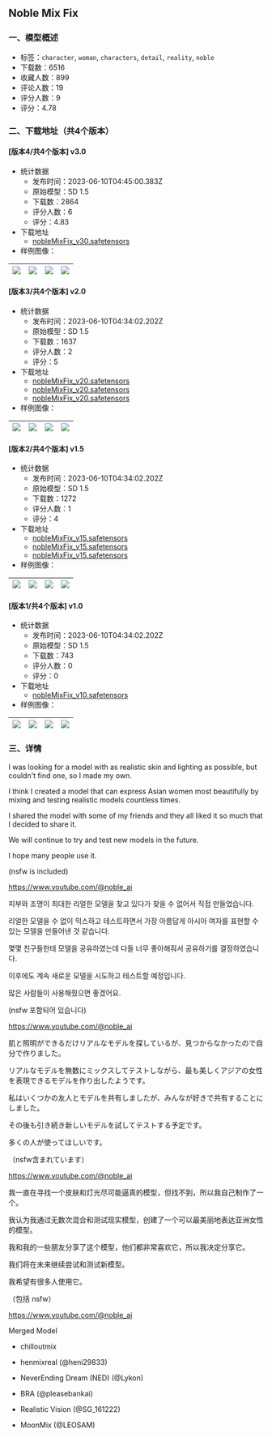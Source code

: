 ## Noble Mix Fix
### 一、模型概述

- 标签：`character`, `woman`, `characters`, `detail`, `reality`, `noble`
- 下载数：6516
- 收藏人数：899
- 评论人数：19
- 评分人数：9
- 评分：4.78

### 二、下载地址（共4个版本）

#### [版本4/共4个版本] v3.0

- 统计数据
  - 发布时间：2023-06-10T04:45:00.383Z
  - 原始模型：SD 1.5
  - 下载数：2864
  - 评分人数：6
  - 评分：4.83
- 下载地址
  - [nobleMixFix_v30.safetensors](https://civitai.com/api/download/models/92828)
- 样例图像：

| <img src="https://image.civitai.com/xG1nkqKTMzGDvpLrqFT7WA/e8a261ae-12cd-4b93-a6c0-4508f3357013/width=450/1092284.jpeg" /> | <img src="https://image.civitai.com/xG1nkqKTMzGDvpLrqFT7WA/a3ad68df-a352-47e2-a8f9-580f7fc6f08d/width=450/1092311.jpeg" /> | <img src="https://image.civitai.com/xG1nkqKTMzGDvpLrqFT7WA/998a7765-23e8-4ef1-bd22-f38068287e14/width=450/1092266.jpeg" /> | <img src="https://image.civitai.com/xG1nkqKTMzGDvpLrqFT7WA/1d41ed6a-15fd-4c17-ad51-ad6569d0a6f7/width=450/1092282.jpeg" /> |
| ---- | ---- | ---- | ---- |

#### [版本3/共4个版本] v2.0

- 统计数据
  - 发布时间：2023-06-10T04:34:02.202Z
  - 原始模型：SD 1.5
  - 下载数：1637
  - 评分人数：2
  - 评分：5
- 下载地址
  - [nobleMixFix_v20.safetensors](https://civitai.com/api/download/models/82561?type=Model&format=SafeTensor&size=full&fp=fp32)
  - [nobleMixFix_v20.safetensors](https://civitai.com/api/download/models/82561)
  - [nobleMixFix_v20.safetensors](https://civitai.com/api/download/models/82561?type=Model&format=SafeTensor&size=full&fp=fp16)
- 样例图像：

| <img src="https://image.civitai.com/xG1nkqKTMzGDvpLrqFT7WA/8493a70d-a4ae-4901-a683-4bf4811f07f7/width=450/929396.jpeg" /> | <img src="https://image.civitai.com/xG1nkqKTMzGDvpLrqFT7WA/46c22c98-509b-450c-b5ae-6564b2def29b/width=450/929406.jpeg" /> | <img src="https://image.civitai.com/xG1nkqKTMzGDvpLrqFT7WA/5aa9bc31-a581-4fe2-a5ab-4054007d2e44/width=450/929416.jpeg" /> | <img src="https://image.civitai.com/xG1nkqKTMzGDvpLrqFT7WA/1d01acb6-e582-4634-9185-533a404e2f55/width=450/929430.jpeg" /> |
| ---- | ---- | ---- | ---- |

#### [版本2/共4个版本] v1.5

- 统计数据
  - 发布时间：2023-06-10T04:34:02.202Z
  - 原始模型：SD 1.5
  - 下载数：1272
  - 评分人数：1
  - 评分：4
- 下载地址
  - [nobleMixFix_v15.safetensors](https://civitai.com/api/download/models/75547?type=Model&format=SafeTensor&size=full&fp=fp32)
  - [nobleMixFix_v15.safetensors](https://civitai.com/api/download/models/75547?type=Model&format=SafeTensor&size=full&fp=fp16)
  - [nobleMixFix_v15.safetensors](https://civitai.com/api/download/models/75547)
- 样例图像：

| <img src="https://image.civitai.com/xG1nkqKTMzGDvpLrqFT7WA/25017e32-2604-46b8-89df-b437f4e556d6/width=450/845666.jpeg" /> | <img src="https://image.civitai.com/xG1nkqKTMzGDvpLrqFT7WA/1183de2a-6715-4156-b704-fa8a3617f879/width=450/845667.jpeg" /> | <img src="https://image.civitai.com/xG1nkqKTMzGDvpLrqFT7WA/68bc9e03-0fbd-4463-af9d-7f889d10cb4b/width=450/845674.jpeg" /> | <img src="https://image.civitai.com/xG1nkqKTMzGDvpLrqFT7WA/f1660e1e-2601-481d-9fba-f5a3d98a3c7f/width=450/845698.jpeg" /> |
| ---- | ---- | ---- | ---- |

#### [版本1/共4个版本] v1.0

- 统计数据
  - 发布时间：2023-06-10T04:34:02.202Z
  - 原始模型：SD 1.5
  - 下载数：743
  - 评分人数：0
  - 评分：0
- 下载地址
  - [nobleMixFix_v10.safetensors](https://civitai.com/api/download/models/70133)
- 样例图像：

| <img src="https://image.civitai.com/xG1nkqKTMzGDvpLrqFT7WA/ff44d811-6ff1-4817-915d-43652ea36400/width=450/783329.jpeg" /> | <img src="https://image.civitai.com/xG1nkqKTMzGDvpLrqFT7WA/97690a13-e503-437f-8e2f-d927db4674c9/width=450/783332.jpeg" /> | <img src="https://image.civitai.com/xG1nkqKTMzGDvpLrqFT7WA/2487372d-a757-4d98-bb3c-7e9faf756a5f/width=450/784605.jpeg" /> | <img src="https://image.civitai.com/xG1nkqKTMzGDvpLrqFT7WA/e2763988-167b-4771-a25f-ad69ebc1423c/width=450/784640.jpeg" /> |
| ---- | ---- | ---- | ---- |


### 三、详情
<p>I was looking for a model with as realistic skin and lighting as possible, but couldn't find one, so I made my own.</p><p>I think I created a model that can express Asian women most beautifully by mixing and testing realistic models countless times.</p><p>I shared the model with some of my friends and they all liked it so much that I decided to share it.</p><p>We will continue to try and test new models in the future.</p><p>I hope many people use it.</p><p>(nsfw is included)</p><p><a target="_blank" rel="ugc" href="https://www.youtube.com/@noble_ai">https://www.youtube.com/@noble_ai</a></p><p>피부와 조명이 최대한 리얼한 모델을 찾고 있다가 찾을 수 없어서 직접 만들었습니다.</p><p>리얼한 모델을 수 없이 믹스하고 테스트하면서 가장 아름답게 아시아 여자를 표현할 수 있는 모델을 만들어낸 것 같습니다.</p><p>몇몇 친구들한테 모델을 공유하였는데 다들 너무 좋아해줘서 공유하기를 결정하였습니다.</p><p>이후에도 계속 새로운 모델을 시도하고 테스트할 예정입니다.</p><p>많은 사람들이 사용해줬으면 좋겠어요.</p><p>(nsfw 포함되어 있습니다)</p><p><a target="_blank" rel="ugc" href="https://www.youtube.com/@noble_ai">https://www.youtube.com/@noble_ai</a></p><p>肌と照明ができるだけリアルなモデルを探しているが、見つからなかったので自分で作りました。</p><p>リアルなモデルを無数にミックスしてテストしながら、最も美しくアジアの女性を表現できるモデルを作り出したようです。</p><p>私はいくつかの友人とモデルを共有しましたが、みんなが好きで共有することにしました。</p><p>その後も引き続き新しいモデルを試してテストする予定です。</p><p>多くの人が使ってほしいです。</p><p>（nsfw含まれています）</p><p><a target="_blank" rel="ugc" href="https://www.youtube.com/@noble_ai">https://www.youtube.com/@noble_ai</a></p><p>我一直在寻找一个皮肤和灯光尽可能逼真的模型，但找不到，所以我自己制作了一个。</p><p>我认为我通过无数次混合和测试现实模型，创建了一个可以最美丽地表达亚洲女性的模型。</p><p>我和我的一些朋友分享了这个模型，他们都非常喜欢它，所以我决定分享它。</p><p>我们将在未来继续尝试和测试新模型。</p><p>我希望有很多人使用它。</p><p>（包括 nsfw）</p><p><a target="_blank" rel="ugc" href="https://www.youtube.com/@noble_ai">https://www.youtube.com/@noble_ai</a></p><p>Merged Model</p><ul><li><p>chilloutmix</p></li><li><p>henmixreal (@heni29833)</p></li><li><p>NeverEnding Dream (NED) (@Lykon)</p></li><li><p>BRA (@pleasebankai)</p></li><li><p>Realistic Vision (@SG_161222)</p></li><li><p>MoonMix (@LEOSAM)</p></li></ul>